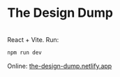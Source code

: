 # The Design Dump
<br>
React + Vite. Run: 

```sh
npm run dev
```
Online: [the-design-dump.netlify.app](https://the-design-dump.netlify.app/)
